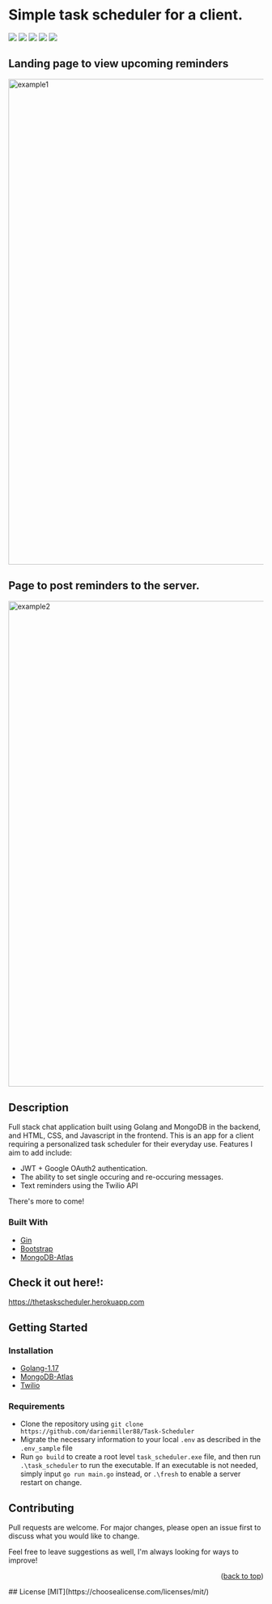 # Simple task scheduler for a client.

![](https://img.shields.io/badge/made%20by-DarienMiller-blue)
![](https://img.shields.io/badge/Golang-1.17-yellow)
![](https://img.shields.io/badge/build-passing-green)
![](https://img.shields.io/badge/MongoDB-Cloud-green)
![](https://img.shields.io/badge/Twilio-API-red)


## Landing page to view upcoming reminders
<img width="960" alt="example1" src="https://user-images.githubusercontent.com/32966645/136648169-b764738a-57a8-407e-8951-15b2ff5b1434.PNG">

## Page to post reminders to the server.
<img width="960" alt="example2" src="https://user-images.githubusercontent.com/32966645/136648267-ae630e4d-646d-46d8-8553-9f6854927c75.PNG">

## Description

Full stack chat application built using Golang and MongoDB in the backend, and HTML, CSS, and Javascript in the frontend. This is an app for a client requiring a personalized task scheduler for their everyday use. Features I aim to add include:

 - JWT + Google OAuth2 authentication.
 - The ability to set single occuring and re-occuring messages.
 - Text reminders using the Twilio API

 There's more to come!

### Built With

* [Gin](https://github.com/gin-gonic/gin)
* [Bootstrap](https://getbootstrap.com)
* [MongoDB-Atlas](https://www.mongodb.com/cloud/atlas)

 ## Check it out here!:
https://thetaskscheduler.herokuapp.com

 ## Getting Started

 ### Installation
 * [Golang-1.17](https://go.dev/learn/)
 * [MongoDB-Atlas](https://www.mongodb.com/cloud/atlas)
 * [Twilio](https://www.twilio.com/try-twilio)

### Requirements
* Clone the repository using `git clone https://github.com/darienmiller88/Task-Scheduler`
* Migrate the necessary information to your local `.env` as described in the `.env_sample` file
* Run `go build` to create a root level `task_scheduler.exe` file, and then run `.\task_scheduler` to run the executable. If an executable is not needed, simply input `go run main.go` instead, or `.\fresh` to enable a server restart on change.

## Contributing
Pull requests are welcome. For major changes, please open an issue first to discuss what you would like to change.

Feel free to leave suggestions as well, I'm always looking for ways to improve!

<p align="right">(<a href="#top">back to top</a>)</p>
## License
[MIT](https://choosealicense.com/licenses/mit/)